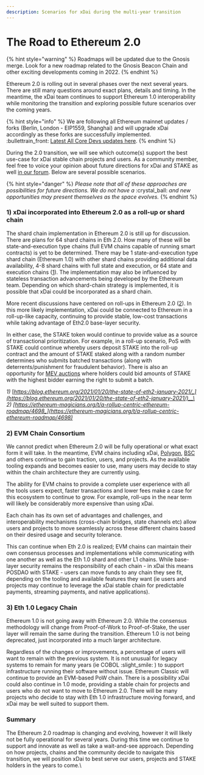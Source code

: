 ```yaml
---
description: Scenarios for xDai during the multi-year transition
---
```


# The Road to Ethereum 2.0

{% hint style="warning" %}
Roadmaps will be updated due to the Gnosis merge. Look for a new roadmap related to the Gnosis Beacon Chain and other exciting developments coming in 2022.
{% endhint %}

Ethereum 2.0 is rolling out in several phases over the next several years. There are still many questions around exact plans, details and timing. In the meantime, the xDai team continues to support Ethereum 1.0 interoperability while monitoring the transition and exploring possible future scenarios over the coming years. &#x20;

{% hint style="info" %}
We are following all Ethereum mainnet updates / forks (Berlin, London - EIP1559, Shanghai) and will upgrade xDai accordingly as these forks are successfully implemented.\
:bullettrain\_front:  [Latest All Core Devs updates here](https://hackmd.io/@timbeiko/acd/https%3A%2F%2Fhackmd.io%2F%40timbeiko%2FH1US36qzO#AllCoreDevs-Update-001-%E2%9B%93).
{% endhint %}

During the 2.0 transition, we will see which outcome(s) support the best use-case for xDai stable chain projects and users. As a community member, feel free to voice your opinion about future directions for xDai and STAKE as well [in our forum](https://forum.poa.network/c/xdai-chain/xdai-proposals/43).  Below are several possible scenarios.&#x20;

{% hint style="danger" %}
_Please note that all of these approaches are possibilities for future directions. We do not have a_ :crystal\_ball: _and new opportunities may present themselves as the space evolves._
{% endhint %}

### **1) xDai incorporated into Ethereum 2.0 as a roll-up or shard chain**

The shard chain implementation in Ethereum 2.0 is still up for discussion. There are plans for 64 shard chains in Eth 2.0. How many of these will be state-and-execution type chains (full EVM chains capable of running smart contracts) is yet to be determined. There may be 1 state-and-execution type shard chain (Ethereum 1.0) with other shard chains providing additional data availability, 4-8 shard chains with full state and execution, or 64 state and execution chains ([1](https://blog.ethereum.org/2021/01/20/the-state-of-eth2-january-2021/)). The implementation may also be influenced by stateless transaction advancements being developed by the Ethereum team. Depending on which shard-chain strategy is implemented, it is possible that xDai could be incorporated as a shard chain.&#x20;

More recent discussions have centered on roll-ups in Ethereum 2.0 ([2](https://ethereum-magicians.org/t/a-rollup-centric-ethereum-roadmap/4698)). In this more likely implementation, xDai could be connected to Ethereum in a roll-up-like capacity, continuing to provide stable, low-cost transactions while taking advantage of Eth2.0 base-layer security.

In either case, the STAKE token would continue to provide value as a source of transactional prioritization. For example, in a roll-up scenario, PoS with STAKE could continue whereby users deposit STAKE into the roll-up contract and the amount of STAKE staked along with a random number determines who submits batched transactions (along with deterrents/punishment for fraudulent behavior).  There is also an opportunity for [MEV auctions](https://ethresear.ch/t/mev-auction-auctioning-transaction-ordering-rights-as-a-solution-to-miner-extractable-value/6788) where holders could bid amounts of STAKE with the highest bidder earning the right to submit a batch.

_1)_ [_https://blog.ethereum.org/2021/01/20/the-state-of-eth2-january-2021/_](https://blog.ethereum.org/2021/01/20/the-state-of-eth2-january-2021/)__\
_2)_ [_https://ethereum-magicians.org/t/a-rollup-centric-ethereum-roadmap/4698_](https://ethereum-magicians.org/t/a-rollup-centric-ethereum-roadmap/4698)__

### **2)  EVM Chain Consortium**&#x20;

We cannot predict when Ethereum 2.0 will be fully operational or what exact form it will take. In the meantime, EVM chains including xDai, [Polygon](https://polygon.technology), [BSC](https://www.binance.org/en/smartChain) and others continue to gain traction, users, and projects. As the available tooling expands and becomes easier to use, many users may decide to stay within the chain architecture they are currently using.&#x20;

The ability for EVM chains to provide a complete user experience with all the tools users expect, faster transactions and lower fees make a case for this ecosystem to continue to grow. For example, roll-ups in the near term will likely be considerably more expensive than using xDai.

Each chain has its own set of advantages and challenges, and interoperability mechanisms (cross-chain bridges, state channels etc) allow users and projects to move seamlessly across these different chains based on their desired usage and security tolerance.&#x20;

This can continue when Eth 2.0 is realized;  EVM chains can maintain their own consensus processes and implementations while communicating with one another as well as the Eth 1.0 shard and other L1 chains. While base-layer security remains the responsibility of each chain - in xDai this means POSDAO with STAKE - users can move funds to any chain they see fit, depending on the tooling and available features they want (ie users and projects may continue to leverage the xDai stable chain for predictable payments, streaming payments, and native applications).

### **3) Eth 1.0 Legacy Chain**

Ethereum 1.0 is not going away with Ethereum 2.0. While the consensus methodology will change from Proof-of-Work to Proof-of-Stake, the user layer will remain the same during the transition. Ethereum 1.0 is not being deprecated, just incorporated into a much larger architecture.&#x20;

Regardless of the changes or improvements, a percentage of users will want to remain with the previous system. It is not unusual for legacy systems to remain for many years (ie COBOL :slight\_smile: ) to support infrastructure running their software without issue. Ethereum Classic will continue to provide an EVM-based PoW chain. There is a possibility xDai could also continue in 1.0 mode, providing a stable chain for projects and users who do not want to move to Ethereum 2.0. There will be many projects who decide to stay with Eth 1.0 infrastructure moving forward, and xDai may be well suited to support them.&#x20;

### **Summary**

The Ethereum 2.0 roadmap is changing and evolving, however it will likely not be fully operational for several years. During this time we continue to support and innovate as well as take a wait-and-see approach. Depending on how projects, chains and the community decide to navigate this transition, we will position xDai to best serve our users, projects and STAKE holders in the years to come.\
